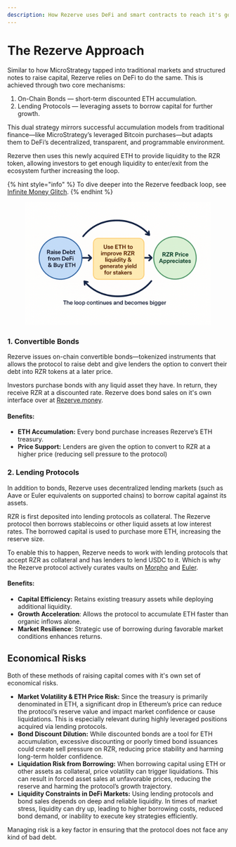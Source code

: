```yaml
---
description: How Rezerve uses DeFi and smart contracts to reach it's goal of 1 million ETH
---
```


# The Rezerve Approach

Similar to how MicroStrategy tapped into traditional markets and structured notes to raise capital, Rezerve relies on DeFi to do the same. This is achieved through two core mechanisms:

1. On-Chain Bonds — short-term discounted ETH accumulation.
2. Lending Protocols — leveraging assets to borrow capital for further growth.

This dual strategy mirrors successful accumulation models from traditional finance—like MicroStrategy’s leveraged Bitcoin purchases—but adapts them to DeFi’s decentralized, transparent, and programmable environment.&#x20;

Rezerve then uses this newly acquired ETH to provide liquidity to the RZR token, allowing investors to get enough liquidity to enter/exit from the ecosystem further increasing the loop.

{% hint style="info" %}
To dive deeper into the Rezerve feedback loop, see [Infinite Money Glitch](../mechanics-rzr/the-infinite-money-glitch.md).
{% endhint %}

<figure><img src="../.gitbook/assets/image (11).png" alt=""><figcaption></figcaption></figure>

### 1. Convertible Bonds

Rezerve issues on-chain convertible bonds—tokenized instruments that allows the protocol to raise debt and give lenders the option to convert their debt into RZR tokens at a later price.

Investors purchase bonds with any liquid asset they have. In return, they receive RZR at a discounted rate. Rezerve does bond sales on it's own interface over at [Rezerve.money](https://rezerve.money/).

#### **Benefits:**

* **ETH Accumulation:** Every bond purchase increases Rezerve’s ETH treasury.
* **Price Support:** Lenders are given the option to convert to RZR at a higher price (reducing sell pressure to the protocol)

### 2. Lending Protocols

In addition to bonds, Rezerve uses decentralized lending markets (such as Aave or Euler equivalents on supported chains) to borrow capital against its assets.

RZR is first deposited into lending protocols as collateral. The Rezerve protocol then borrows stablecoins or other liquid assets at low interest rates. The borrowed capital is used to purchase more ETH, increasing the reserve size.

To enable this to happen, Rezerve needs to work with lending protocols that accept RZR as collateral and has lenders to lend USDC to it. Which is why the Rezerve protocol actively curates vaults on [Morpho](https://morpho.org/) and [Euler](https://euler.finance/).

#### **Benefits:**

* **Capital Efficiency:** Retains existing treasury assets while deploying additional liquidity.
* **Growth Acceleration**: Allows the protocol to accumulate ETH faster than organic inflows alone.
* **Market Resilience**: Strategic use of borrowing during favorable market conditions enhances returns.

## Economical Risks

Both of these methods of raising capital comes with it's own set of economical risks.

* **Market Volatility & ETH Price Risk:** Since the treasury is primarily denominated in ETH, a significant drop in Ethereum’s price can reduce the protocol’s reserve value and impact market confidence or cause liquidations. This is especially relevant during highly leveraged positions acquired via lending protocols.
* **Bond Discount Dilution:** While discounted bonds are a tool for ETH accumulation, excessive discounting or poorly timed bond issuances could create sell pressure on RZR, reducing price stability and harming long-term holder confidence.
* **Liquidation Risk from Borrowing:** When borrowing capital using ETH or other assets as collateral, price volatility can trigger liquidations. This can result in forced asset sales at unfavorable prices, reducing the reserve and harming the protocol’s growth trajectory.
* **Liquidity Constraints in DeFi Markets:** Using lending protocols and bond sales depends on deep and reliable liquidity. In times of market stress, liquidity can dry up, leading to higher borrowing costs, reduced bond demand, or inability to execute key strategies efficiently.

Managing risk is a key factor in ensuring that the protocol does not face any kind of bad debt.
